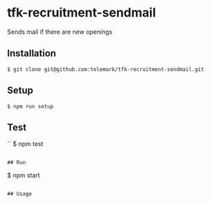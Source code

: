 # tfk-recruitment-sendmail
Sends mail if there are new openings

## Installation
```
$ git clone git@github.com:telemark/tfk-recruitment-sendmail.git
```

## Setup
```
$ npm run setup
```

## Test
``
$ npm test
```

## Run
```
$ npm start
```

## Usage

